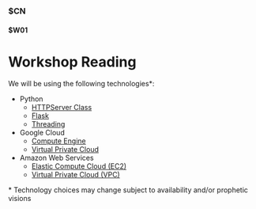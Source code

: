 ### $CN
#### $W01

# Workshop Reading

We will be using the following technologies\*:
- Python
    - [HTTPServer Class](https://docs.python.org/3/library/http.server.html)
    - [Flask](https://flask.palletsprojects.com/en/2.3.x/)
    - [Threading](https://docs.python.org/3/library/threading.html)
- Google Cloud 
    - [Compute Engine](https://cloud.google.com/compute#section-4)
    - [Virtual Private Cloud](https://cloud.google.com/vpc#section-4)
- Amazon Web Services
    - [Elastic Compute Cloud (EC2)](https://docs.aws.amazon.com/ec2/)
    - [Virtual Private Cloud (VPC)](https://docs.aws.amazon.com/vpc/)

\* Technology choices may change subject to availability and/or prophetic visions